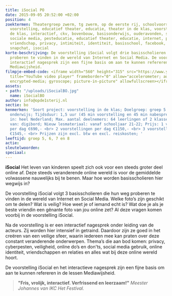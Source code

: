 ```yaml
---
title: iSocial PO
date: 2015-09-05 20:52:00 +02:00
position: 4
zoektermen: Theatergroep zwerm, tg zwerm, op de eerste rij, schoolvoorstelling, educatieve
  voorstelling, educatief theater, educatie, theater in de klas, voorstellingen in
  de klas, interactief, ckv, bovenbouw, basisonderwijs, ouderavonden, social media,
  sociale media, pesteducatie, educatief theater, educatie, internet, pesten, cyberpesten,
  vriendschap, privacy, intimiteit, identiteit, basisschool, facebook, instagram,
  snapchat, isocial
korte-beschrijving: De voorstelling iSocial volgt drie basisscholieren die hun weg
  proberen te vinden in de wereld van Internet en Social Media. De voorstelling en
  interactief nagesprek zijn een fijne basis om aan te kunnen refereren in de lessen
  Mediawijsheid.
filmpje-embed-code: <iframe width="560" height="315" src="https://www.youtube.com/embed/tW7-qW-8rhk"
  title="YouTube video player" frameborder="0" allow="accelerometer; autoplay; clipboard-write;
  encrypted-media; gyroscope; picture-in-picture" allowfullscreen></iframe>
assets:
- path: "/uploads/iSocialBO.jpg"
  name: iSocialBO
author: info@opde1sterij.nl
sectie: bo
kenmerken: 'Soort project: voorstelling in de klas; Doelgroep: groep 5 t/m 8 ook speciaal
  onderwijs; Tijdsduur: 1,5 uur (45 min voorstelling en 45 min nabespreking); Aangeboden
  in: heel Nederland; Max. aantal deelnemers: 64 leerlingen of 2 klassen; Maakt gebruik
  van: digibord; Nieuw lesmateriaal: vanaf schooljaar 21-22; Prijs: 1 voorstelling
  per dag €690,- <br> 2 voorstellingen per dag €1150,- <br> 3 voorstellingen per dag
  €1545,- <br> Prijzen zijn excl. btw en excl. reiskosten; '
leeftijd: groep 5, 6, 7 en 8
actie: 
sleutelwoorden: 
speciaal: 
---
```


**iSocial** Het leven van kinderen speelt zich ook voor een steeds groter deel online af. Deze steeds veranderende online wereld is voor de gemiddelde volwassene nauwelijks bij te benen. Maar hoe worden basisscholieren hier wegwijs in?

De voorstelling iSocial volgt 3 basisscholieren die hun weg proberen te vinden in de wereld van Internet en Social Media. Welke foto’s zijn geschikt om te delen? Wat is veilig? Hoe weet je of iemand echt is? Wat doe je als je beste vriendin een gênante foto van jou online zet? Al deze vragen komen voorbij in de voorstelling iSocial.

Na de voorstelling is er een interactief nagesprek onder leiding van de acteurs. Zij worden hier intensief in getraind. Daardoor zijn ze goed in het creëren van een veilige sfeer, waarin iedereen mee kan praten over deze constant veranderende onderwerpen. Thema’s die aan bod komen: privacy, cyberpesten, veiligheid, online do’s en don'ts, social media gebruik, online identiteit, vriendschappen en relaties en alles wat bij deze online wereld hoort. 

De voorstelling iSocial en het interactieve nagesprek zijn een fijne basis om aan te kunnen refereren in de lessen Mediawijsheid.

> **"Fris, vrolijk, interactief. Verfrissend en leerzaam!"** *Meester Johannes van IKC Het Festival.*
